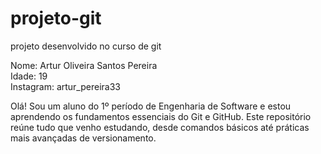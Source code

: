 # projeto-git
 projeto desenvolvido no curso de git  

Nome: Artur Oliveira Santos Pereira  
Idade: 19  
Instagram: artur_pereira33

 Olá! Sou um aluno do 1º período de Engenharia de Software e estou aprendendo os fundamentos essenciais do Git e GitHub. Este repositório reúne tudo que venho estudando, desde comandos básicos até práticas mais avançadas de versionamento.